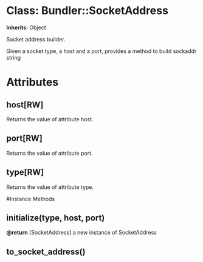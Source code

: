 # Class: Bundler::SocketAddress
**Inherits:** Object
    

Socket address builder.

Given a socket type, a host and a port,
    provides a method to build sockaddr string


# Attributes
## host[RW] [](#attribute-i-host)
Returns the value of attribute host.

## port[RW] [](#attribute-i-port)
Returns the value of attribute port.

## type[RW] [](#attribute-i-type)
Returns the value of attribute type.


#Instance Methods
## initialize(type, host, port) [](#method-i-initialize)

**@return** [SocketAddress] a new instance of SocketAddress

## to_socket_address() [](#method-i-to_socket_address)

